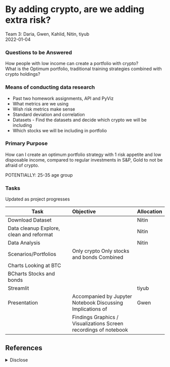 # By adding crypto, are we adding extra risk?

Team 3: Daria, Gwen, Kahlid, Nitin, tiyub  
2022-01-04

### Questions to be Answered
How people with low income can create a portfolio with crypto?  
What is the Optimum portfolio, traditional training strategies combined with crypto holdings?

### Means of conducting data research
- Past two homework assignments, API and PyViz
- What metrics are we using
- Wish risk metrics make sense
- Standard deviation and correlation
- Datasets - Find the datasets and decide which crypto we will be including
- Which stocks we will be including in portfolio

### Primary Purpose  
How can I create an optimum portfolio strategy with 1 risk appetite and low disposable income, compared to regular investments in S&P, Gold to not be afraid of crypto.  

POTENTIALLY: 25-35 age group

### Tasks
Updated as project progresses

| Task         | Objective | Allocation |
|--------------|:-----|:-----------|
| Download Dataset | | Nitin |
| Data cleanup Explore, clean and reformat | | Nitin |
| Data Analysis | |  Nitin |
| Scenarios/Portfolios | Only crypto Only stocks and bonds Combined | |
| Charts Looking at BTC | | |
| BCharts Stocks and bonds | | |
| Streamlit | | tiyub |
| Presentation | Accompanied by Jupyter Notebook Discussing Implications of | Gwen |
| | Findings Graphics / Visualizations Screen recordings of notebook | |

## References

<details><summary>Disclose</summary>  

#### Notes  

<sup><a id="ref1">1</a></sup> Installed package of scikit-learn can be accelerated using scikit-learn-intelex.
[More details are available here](https://intel.github.io/scikit-learn-intelex)
<blockquote style="border-left: 0px solid #ccc; color: rgb(88, 166, 255);"><details><summary>from OS command line interface</summary>
<br>
For example:

    $ conda install scikit-learn-intelex
    $ python -m sklearnex my_application.py
</details></blockquote>



<sup><a id="ref2">2</a></sup> Streamlit turns data scripts into shareable web apps in minutes. All in Python. All for free. No front‑end experience required. [streamlit.io](https://streamlit.io)

</details>
